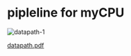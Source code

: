 # pipleline for myCPU
![datapath-1](https://user-images.githubusercontent.com/54801900/210123607-c89761f2-41b3-4d92-8151-62419fbcf800.png)

[datapath.pdf](https://github.com/hudongyue1/myCPU/files/10326777/datapath.pdf)
